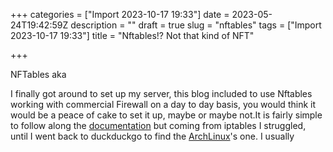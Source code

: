 +++
categories = ["Import 2023-10-17 19:33"]
date = 2023-05-24T19:42:59Z
description = ""
draft = true
slug = "nftables"
tags = ["Import 2023-10-17 19:33"]
title = "Nftables!? Not that kind of NFT"

+++


NFTables aka 

I finally got around to set up my server, this blog included to use Nftables working with commercial Firewall on a day to day basis, you would think it would be a peace of cake to set it up, maybe or maybe not.It is fairly simple to follow along the [documentation](https://wiki.nftables.org/wiki-nftables/index.php/Main_Page) but coming from iptables I struggled, until I went back to duckduckgo to find the [ArchLinux](https://wiki.archlinux.org/title/Nftables)'s one. I usually

